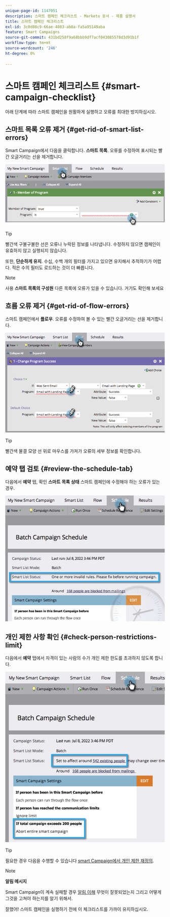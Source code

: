 ```yaml
---
unique-page-id: 1147051
description: 스마트 캠페인 체크리스트 - Marketo 문서 - 제품 설명서
title: 스마트 캠페인 체크리스트
exl-id: 3c0d08c9-66ae-4083-ab0a-fa5a95149aba
feature: Smart Campaigns
source-git-commit: 431bd258f9a68bbb9df7acf043085578d3d91b1f
workflow-type: tm+mt
source-wordcount: '246'
ht-degree: 0%

---
```


# 스마트 캠페인 체크리스트 {#smart-campaign-checklist}

아래 단계에 따라 스마트 캠페인을 원활하게 실행하고 오류를 최대한 방지하십시오.

## 스마트 목록 오류 제거 {#get-rid-of-smart-list-errors}

Smart Campaign에서 다음을 클릭합니다. **스마트 목록**. 오류를 수정하여 표시되는 빨간 오글거리는 선을 제거합니다.

![](assets/smart-campaign-checklist-1.png)

>[!TIP]
>
>빨간색 구불구불한 선은 오류나 누락된 정보를 나타냅니다. 수정하지 않으면 캠페인이 유효하지 않고 실행되지 않습니다.
>
>또한, **단순하게 유지**. 수십, 수백 개의 필터를 가지고 있으면 유지해서 추적하기가 어렵다. 적은 수의 필터도 로드하는 것이 더 빠릅니다.

>[!NOTE]
>
>사용 **스마트 목록의 구성원** 다른 목록에 오류가 있을 수 있습니다. 거기도 확인해 보세요

## 흐름 오류 제거 {#get-rid-of-flow-errors}

스마트 캠페인에서 **플로우**. 오류를 수정하여 볼 수 있는 빨간 오글거리는 선을 제거합니다.

![](assets/smart-campaign-checklist-2.png)

>[!TIP]
>
>빨간색 물결 모양 선 위로 마우스를 가져가 오류의 세부 정보를 확인합니다.

## 예약 탭 검토 {#review-the-schedule-tab}

다음에서 **예약** 탭, 확인 **스마트** **목록** **상태** 스마트 캠페인에 수정해야 하는 오류가 있는 경우.

![](assets/smart-campaign-checklist-3.png)

## 개인 제한 사항 확인 {#check-person-restrictions-limit}

다음에서 **예약** 탭에서 자격이 있는 사람의 수가 개인 제한 한도를 초과하지 않도록 합니다.

![](assets/smart-campaign-checklist-4.png)

>[!TIP]
>
>필요한 경우 다음을 수행할 수 있습니다 [smart Campaign에서 개인 제한 재정의](/help/marketo/product-docs/core-marketo-concepts/smart-campaigns/using-smart-campaigns/override-person-restrictions-in-a-smart-campaign.md).

>[!NOTE]
>
>**알림 메시지**
>
>Smart Campaign이 계속 실패할 경우 [알림 이해](/help/marketo/product-docs/core-marketo-concepts/miscellaneous/understanding-notifications.md) 무엇이 잘못되었는지 그리고 어떻게 그것을 고쳐야 하는지를 알기 위해서.

잘했어! 스마트 캠페인을 실행하기 전에 이 체크리스트를 가까이 유지하십시오.
